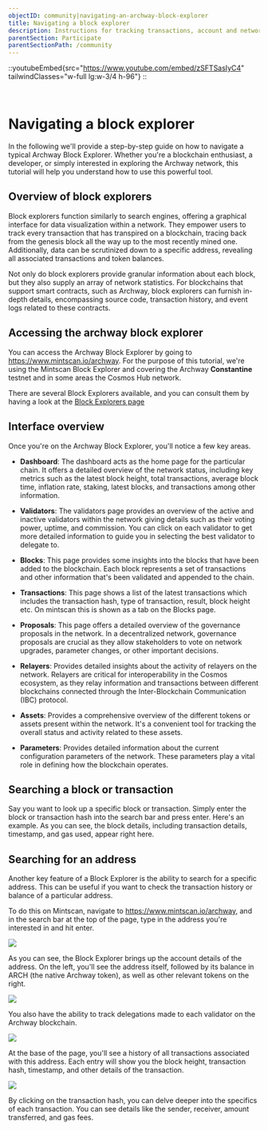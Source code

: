 ```yaml
---
objectID: community|navigating-an-archway-block-explorer
title: Navigating a block explorer
description: Instructions for tracking transactions, account and network activities
parentSection: Participate
parentSectionPath: /community
---
```


::youtubeEmbed{src="https://www.youtube.com/embed/zSFTSasIyC4" tailwindClasses="w-full lg:w-3/4 h-96"}
::

<br>

# Navigating a block explorer

In the following we'll provide a step-by-step guide on how to navigate a typical Archway Block Explorer. Whether you're a blockchain enthusiast, a developer, or simply interested in exploring the Archway network, this tutorial will help you understand how to use this powerful tool.


## Overview of block explorers

Block explorers function similarly to search engines, offering a graphical interface for data visualization within a network. They empower users to track every transaction that has transpired on a blockchain, tracing back from the genesis block all the way up to the most recently mined one. Additionally, data can be scrutinized down to a specific address, revealing all associated transactions and token balances.

Not only do block explorers provide granular information about each block, but they also supply an array of network statistics. For blockchains that support smart contracts, such as Archway, block explorers can furnish in-depth details, encompassing source code, transaction history, and event logs related to these contracts.


## Accessing the archway block explorer

You can access the Archway Block Explorer by going to <a href="https://www.mintscan.io/archway" target="_blank">https://www.mintscan.io/archway</a>. For the purpose of this tutorial, we're using the Mintscan Block Explorer and covering the Archway **Constantine** testnet and in some areas the Cosmos Hub network.

There are several Block Explorers available, and you can consult them by having a look at the [Block Explorers page](/resources/blockexplorers)

## Interface overview

Once you're on the Archway Block Explorer, you'll notice a few key areas.

- **Dashboard**: The dashboard acts as the home page for the particular chain. It offers a detailed overview of the network status, including key metrics such as the latest block height, total transactions, average block time, inflation rate, staking, latest blocks, and transactions among other information.

- **Validators**: The validators page provides an overview of the active and inactive validators within the network giving details such as their voting power, uptime, and commission. You can click on each validator to get more detailed information to guide you in selecting the best validator to delegate to.

- **Blocks**: This page provides some insights into the blocks that have been added to the blockchain. Each block represents a set of transactions and other information that's been validated and appended to the chain.

- **Transactions**: This page shows a list of the latest transactions which includes the transaction hash, type of transaction, result, block height etc. On mintscan this is shown as a tab on the Blocks page.

- **Proposals**: This page offers a detailed overview of the governance proposals in the network. In a decentralized network, governance proposals are crucial as they allow stakeholders to vote on network upgrades, parameter changes, or other important decisions.

- **Relayers**: Provides detailed insights about the activity of relayers on the network. Relayers are critical for interoperability in the Cosmos ecosystem, as they relay information and transactions between different blockchains connected through the Inter-Blockchain Communication (IBC) protocol.

- **Assets**: Provides a comprehensive overview of the different tokens or assets present within the network. It's a convenient tool for tracking the overall status and activity related to these assets.

- **Parameters**: Provides detailed information about the current configuration parameters of the network. These parameters play a vital role in defining how the blockchain operates.

## Searching a block or transaction

Say you want to look up a specific block or transaction. Simply enter the block or transaction hash into the search bar and press enter. Here's an example. As you can see, the block details, including transaction details, timestamp, and gas used, appear right here.

## Searching for an address

Another key feature of a Block Explorer is the ability to search for a specific address. This can be useful if you want to check the transaction history or balance of a particular address.

To do this on Mintscan, navigate to https://www.mintscan.io/archway, and in the search bar at the top of the page, type in the address you're interested in and hit enter.

![](/images/docs/mintscan/mintscan-search-address.png)

As you can see, the Block Explorer brings up the account details of the address. On the left, you'll see the address itself, followed by its balance in ARCH (the native Archway token), as well as other relevant tokens on the right.

![](/images/docs/mintscan/mintscan-available-balance.png)

You also have the ability to track delegations made to each validator on the Archway blockchain.

![](/images/docs/mintscan/mintscan-delegations.png)

At the base of the page, you'll see a history of all transactions associated with this address. Each entry will show you the block height, transaction hash, timestamp, and other details of the transaction.

![](/images/docs/mintscan/mintscan-transactions.png)

By clicking on the transaction hash, you can delve deeper into the specifics of each transaction. You can see details like the sender, receiver, amount transferred, and gas fees.